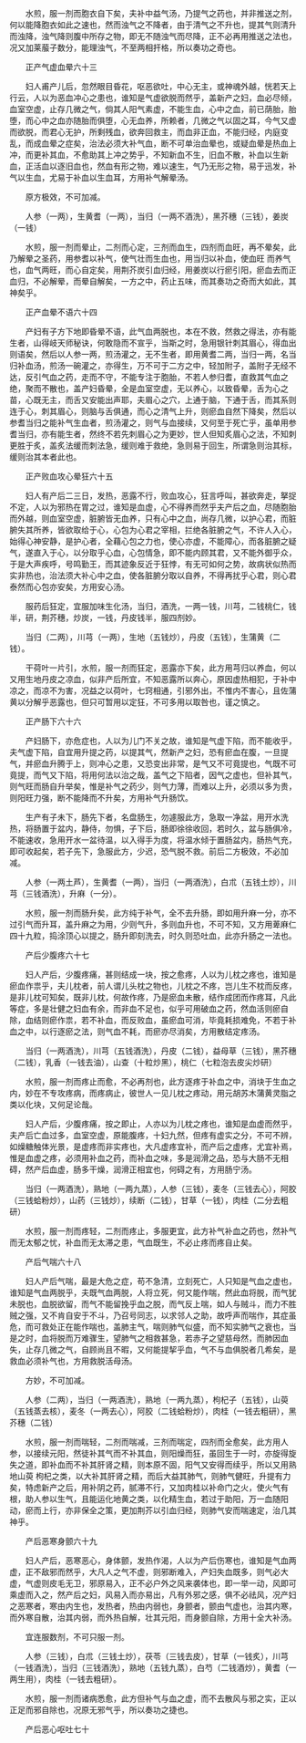<!-- { "loadSidebar": true } -->
　　水煎，服一剂而胞衣自下矣，夫补中益气汤，乃提气之药也，并非推送之剂，何以能降胞衣如此之速也，然而浊气之不降者，由于清气之不升也，提其气则清升而浊降，浊气降则腹中所存之物，即无不随浊气而尽降，正不必再用推送之法也，况又加莱菔子数分，能理浊气，不至两相扞格，所以奏功之奇也。

　　正产气虚血晕六十三

　　妇人甫产儿后，忽然眼目昏花，呕恶欲吐，中心无主，或神魂外越，恍若天上行云，人以为恶血冲心之患也，谁知是气虚欲脱而然乎，盖新产之妇，血必尽倾，血室空虚，止存几微之气，倘其人阳气素虚，不能生血，心中之血，前已荫胎，胎堕，而心中之血亦随胎而俱堕，心无血养，所赖者，几微之气以固之耳，今气又虚而欲脱，而君心无护，所剩残血，欲奔回救主，而血非正血，不能归经，内庭变乱，而成血晕之症矣，治法必须大补气血，断不可单治血晕也，或疑血晕是热血上冲，而更补其血，不愈助其上冲之势乎，不知新血不生，旧血不散，补血以生新血，正活血以逐旧血也，然血有形之物，难以速生，气乃无形之物，易于迅发，补气以生血，尤易于补血以生血耳，方用补气解晕汤。

　　原方极效，不可加减。

　　人参（一两），生黄耆（一两），当归（一两不酒洗），黑芥穗（三钱），姜炭（一钱）

　　水煎，服一剂而晕止，二剂而心定，三剂而血生，四剂而血旺，再不晕矣，此乃解晕之圣药，用参耆以补气，使气壮而生血也，用当归以补血，使血旺 而养气也，血气两旺，而心自定矣，用荆芥炭引血归经，用姜炭以行瘀引阳，瘀血去而正血归，不必解晕，而晕自解矣，一方之中，药止五味，而其奏功之奇而大如此，其神矣乎。

　　正产血晕不语六十四

　　产妇有子方下地即昏晕不语，此气血两脱也，本在不救，然救之得法，亦有能生者，山得岐天师秘诀，何敢隐而不宣乎，当斯之时，急用银针刺其眉心，得血出则语矣，然后以人参一两，煎汤灌之，无不生者，即用黄耆二两，当归一两，名当归补血汤，煎汤一碗灌之，亦得生，万不可于二方之中，轻加附子，盖附子无经不达，反引气血之药，走而不守，不能专注于胞胎，不若人参归耆，直救其气血之绝，聚而不散也，盖产妇昏晕，全是血室空虚，无以养心，以致昏晕，舌为心之苗，心既无主，而舌又安能出声耶，夫眉心之穴，上通于脑，下通于舌，而其系则连于心，刺其眉心，则脑与舌俱通，而心之清气上升，则瘀血自然下降矣，然后以参耆当归之能补气生血者，煎汤灌之，则气与血接续，又何至于死亡乎，虽单用参耆当归，亦有能生者，然终不若先刺眉心之为更妙，世人但知炙眉心之法，不知刺更胜于炙，盖炙法缓而刺法急，缓则难于救绝，急则易于回生，所谓急则治其标，缓则治其本者此也。

　　正产败血攻心晕狂六十五

　　妇人有产后二三日，发热，恶露不行，败血攻心，狂言呼叫，甚欲奔走，拏捉不定，人以为邪热在胃之过，谁知是血虚，心不得养而然乎夫产后之血，尽随胞胎而外越，则血室空虚，脏腑皆无血养，只有心中之血，尚存几微，以护心君，而脏腑失其所养，皆欲取给于心，心包为心君之宰相，拦绝各脏腑之气，不许人入心，始得心神安静，是护心者，全藉心包之力也，使心亦虚，不能障心，而各脏腑之疑气，遂直入于心，以分取乎心血，心包情急，即不能内顾其君，又不能外御乎众，于是大声疾呼，号鸣勤王，而其迹象反近于狂悖，有无可如何之势，故病状似热而实非热也，治法须大补心中之血，使各脏腑分取以自养，不得再扰乎心君，则心君泰然而心包亦安矣，方用安心汤。

　　服药后狂定，宜服加味生化汤，当归，酒洗，一两一钱，川芎，二钱桃仁，钱半，研，荆芥穗，炒炭，一钱，丹皮钱半，服四剂妙。

　　当归（二两），川芎（一两），生地（五钱炒），丹皮（五钱），生蒲黄（二钱）。

　　干荷叶一片引，水煎，服一剂而狂定，恶露亦下矣，此方用芎归以养血，何以又用生地丹皮之凉血，似非产后所宜，不知恶露所以奔心，原因虚热相犯，于补中凉之，而凉不为害，况益之以荷叶，七窍相通，引邪外出，不惟内不害心，且佐蒲黄以分解乎恶露也，但只可暂用以定狂，不可多用以取咎也，谨之慎之。

　　正产肠下六十六

　　产妇肠下，亦危症也，人以为儿门不关之故，谁知是气虚下陷，而不能收乎，夫气虚下陷，自宜用升提之药，以提其气，然新产之妇，恐有瘀血在腹，一旦提气，并瘀血升腾于上，则冲心之患，又恐变出非常，是气又不可竟提也，气既不可竟提，而气又下陷，将用何法以治之哉，盖气之下陷者，因气之虚也，但补其气，则气旺而肠自升举矣，惟是补气之药少，则气力薄，而难以上升，必须以多为贵，则阳旺力强，断不能降而不升矣，方用补气升肠饮。

　　生产有子未下，肠先下者，名盘肠生，勿遽服此方，急取一净盆，用开水洗热，将肠置于盆内，静侍，勿惧，子下后，肠即徐徐收回，若时久，盆与肠俱冷，不能速收，急用开水一盆待温，以入得手为度，将温水倾于置肠盆内，肠热气充，即可收起矣，若子先下，急服此方，少迟，恐气脱不救。前后二方极效，不必加减。

　　人参（一两土芦），生黄耆（一两），当归（一两酒洗），白朮（五钱土炒），川芎（三钱酒洗），升麻（一分）。

　　水煎，服一剂而肠升矣，此方纯于补气，全不去升肠，即如用升麻一分，亦不过引气而升耳，盖升麻之为用，少则气升，多则血升也，不可不知，又方用萆麻仁四十九粒，捣涂顶心以提之，肠升即刻洗去，时久则恐吐血，此亦升肠之一法也。

　　产后少腹疼六十七

　　妇人产后，少腹疼痛，甚则结成一块，按之愈疼，人以为儿枕之疼也，谁知是瘀血作祟乎，夫儿枕者，前人谓儿头枕之物也，儿枕之不疼，岂儿生不枕而反疼，是非儿枕可知矣，既非儿枕，何故作疼，乃是瘀血未散，结作成团而作疼耳，凡此等症，多是壮健之妇血有余，而非血不足也，似乎可用破血之药，然血活则瘀自除，血结则瘀作祟，若不补血，而反败血，虽瘀血可消，毕竟耗损难免，不若于补血之中，以行逐瘀之法，则气血不耗，而瘀亦尽消矣，方用散结定疼汤。

　　当归（一两酒洗），川芎（五钱酒洗），丹皮（二钱），益母草（三钱），黑芥穗（二钱），乳香（一钱去油），山查（十粒炒黑），桃仁（七粒泡去皮尖炒研）

　　水煎，服一剂而疼止而愈，不必再剂也，此方逐疼于补血之中，消块于生血之内，妙在不专攻疼病，而疼病止，彼世人一见儿枕之疼动，用元胡苏木蒲黄灵脂之类以化块，又何足论哉。

　　妇人产后，少腹疼痛，按之即止，人亦以为儿枕之疼也，谁知是血虚而然乎，夫产后亡血过多，血室空虚，原能腹疼，十妇九然，但疼有虚实之分，不可不辨，如燥糖触体光景，是虚疼而非实疼也，大凡虚疼宜补，而产后之虚疼，尤宜补焉，惟是血虚之疼，必须用补血之药，而补血之味，多是润滑之品，恐与大肠不无相碍，然产后血虚，肠多干燥，润滑正相宜也，何碍之有，方用肠宁汤。

　　当归（一两酒洗），熟地（一两九蒸），人参（三钱），麦冬（三钱去心），阿胶（三钱蛤粉炒），山药（三钱炒），续断（二钱），甘草（一钱），肉桂（二分去粗研）

　　水煎，服一剂而疼轻，二剂而疼止，多服更宜，此方补气补血之药也，然补气而无太郁之忧，补血而无太滞之患，气血既生，不必止疼而疼自止矣。

　　产后气喘六十八

　　妇人产后气喘，最是大危之症，苟不急清，立刻死亡，人只知是气血之虚也，谁知是气血两脱乎，夫既气血两脱，人将立死，何又能作喘，然此血将脱，而气犹未脱也，血脱欲留，而气不能留挽乎血之脱，而气反上喘，如人与贼斗，而力不胜贼之强，又不肯自安于不斗，乃召号同志，以求邻人之助，故呼声而喘作，其症虽危，而可救处正在能作喘也，盖肺主气，喘则肺气似盛，而不知实肺气之衰也，当是之时，血将脱而万难骤生，望肺气之相救甚急，若赤子之望慈母然，而肺因血失，止存几微之气，自顾尚且不暇，又何能提挈乎血，气不与血俱脱者几希矣，是救血必须补气也，方用救脱活母汤。

　　方妙，不可加减。

　　人参（二两），当归（一两酒洗），熟地（一两九蒸），枸杞子（五钱），山萸（五钱蒸去核），麦冬（一两去心），阿胶（二钱蛤粉炒），肉桂（一钱去粗研），黑芥穗（二钱）

　　水煎，服一剂而喘轻，二剂而喘减，三剂而喘定，四剂而全愈矣，此方用人参，以接续元阳，然徒补其气而不补其血，则阳燥而狂，虽回生于一时，亦旋得旋失之道，即补血而不补其肝肾之精，则本原不固，阳气又安得而续乎，所以又用熟地山萸  枸杞之类，以大补其肝肾之精，而后大益其肺气，则肺气健旺，升提有力矣，特虑新产之后，用补阴之药，腻滞不行，又加肉桂以补命门之火，使火气有根，助人参以生气，且能运化地黄之类，以化精生血，若过于助阳，万一血随阳动，瘀而上行，亦非保全之策，更加荆芥以引血归经，则肺气安而喘速定，治几其神乎。

　　产后恶寒身颤六十九

　　妇人产后，恶寒恶心，身体颤，发热作渴，人以为产后伤寒也，谁知是气血两虚，正不敌邪而然乎，大凡人之气不虚，则邪断难入，产妇失血既多，则气必大虚，气虚则皮毛无卫，邪原易入，正不必户外之风来袭体也，即一举一动，风即可乘虚而入之，然产后之妇，风易入而亦易出，凡有外邪之感，俱不必祛风，况产妇之恶寒者，寒由内生也，发热者，热由内弱也，身颤者，颤由气虚也，治其内寒，而外寒自散，治其内弱，而外热自解，壮其元阳，而身颤自除，方用十全大补汤。

　　宜连服数剂，不可只服一剂。

　　人参（三钱），白朮（三钱土炒），茯苓（三钱去皮），甘草（一钱炙），川芎（一钱酒洗），当归（三钱酒洗），熟地（五钱九蒸），白芍（二钱酒炒），黄耆（一两生用），肉桂（一钱去粗研）。

　　水煎，服一剂而诸病悉愈，此方但补气与血之虚，而不去散风与邪之实，正以正足而邪自除也，况原无邪气乎，所以奏功之捷也。

　　产后恶心呕吐七十

